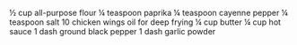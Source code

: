 ½ cup all-purpose flour 
¼ teaspoon paprika
¼ teaspoon cayenne pepper
¼ teaspoon salt
10 chicken wings
oil for deep frying
¼ cup butter
¼ cup hot sauce 
1 dash ground black pepper
1 dash garlic powder